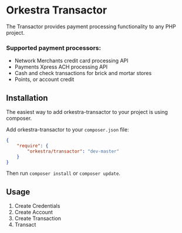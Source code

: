 Orkestra Transactor
===================

The Transactor provides payment processing functionality to any PHP project.

### Supported payment processors:

* Network Merchants credit card processing API
* Payments Xpress ACH processing API
* Cash and check transactions for brick and mortar stores
* Points, or account credit

## Installation

The easiest way to add orkestra-transactor to your project is using composer.

Add orkestra-transactor to your `composer.json` file:

``` json
{
    "require": {
        "orkestra/transactor": "dev-master"
    }
}
```

Then run `composer install` or `composer update`.


## Usage

1. Create Credentials
2. Create Account
3. Create Transaction
4. Transact
